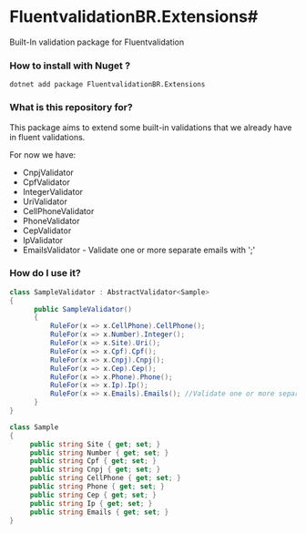 # FluentvalidationBR.Extensions#

Built-In validation package for Fluentvalidation

### How to install with Nuget ?
```
dotnet add package FluentvalidationBR.Extensions
```

### What is this repository for? ###

This package aims to extend some built-in validations that we already have in fluent validations.

For now we have:

 - CnpjValidator
 - CpfValidator
 - IntegerValidator
 - UriValidator
 - CellPhoneValidator
 - PhoneValidator
 - CepValidator
 - IpValidator
 - EmailsValidator - Validate one or more separate emails with ';'

### How do I use it? ###

```.cs
class SampleValidator : AbstractValidator<Sample>
{
      public SampleValidator()
      {
          RuleFor(x => x.CellPhone).CellPhone();
          RuleFor(x => x.Number).Integer();
          RuleFor(x => x.Site).Uri();
          RuleFor(x => x.Cpf).Cpf();
          RuleFor(x => x.Cnpj).Cnpj();
          RuleFor(x => x.Cep).Cep();
          RuleFor(x => x.Phone).Phone();
          RuleFor(x => x.Ip).Ip();
          RuleFor(x => x.Emails).Emails(); //Validate one or more separate emails with ';'
      }
}

class Sample
{
     public string Site { get; set; }
     public string Number { get; set; }
     public string Cpf { get; set; }
     public string Cnpj { get; set; }
     public string CellPhone { get; set; }
     public string Phone { get; set; }
     public string Cep { get; set; }
     public string Ip { get; set; }
     public string Emails { get; set; }
}
 ```
 
